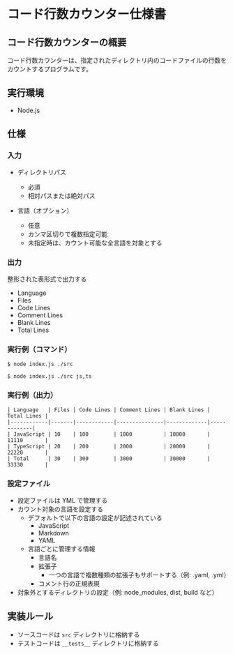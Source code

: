 # コード行数カウンター仕様書

## コード行数カウンターの概要

コード行数カウンターは、指定されたディレクトリ内のコードファイルの行数をカウントするプログラムです。

## 実行環境

- Node.js

## 仕様

### 入力

- ディレクトリパス

  - 必須
  - 相対パスまたは絶対パス

- 言語（オプション）
  - 任意
  - カンマ区切りで複数指定可能
  - 未指定時は、カウント可能な全言語を対象とする

### 出力

整形された表形式で出力する

- Language
- Files
- Code Lines
- Comment Lines
- Blank Lines
- Total Lines

### 実行例（コマンド）

```
$ node index.js ./src
```

```
$ node index.js ./src js,ts
```

### 実行例（出力）

```
| Language   | Files | Code Lines | Comment Lines | Blank Lines | Total Lines |
|------------|-------|------------|---------------|-------------|-------------|
| JavaScript | 10    | 100        | 1000          | 10000       | 11110       |
| TypeScript | 20    | 200        | 2000          | 20000       | 22220       |
| Total      | 30    | 300        | 3000          | 30000       | 33330       |
```

### 設定ファイル

- 設定ファイルは YML で管理する
- カウント対象の言語を設定する
  - デフォルトで以下の言語の設定が記述されている
    - JavaScript
    - Markdown
    - YAML
  - 言語ごとに管理する情報
    - 言語名
    - 拡張子
      - 一つの言語で複数種類の拡張子もサポートする（例: .yaml, .yml）
    - コメント行の正規表現
- 対象外とするディレクトリの設定（例: node_modules, dist, build など）

## 実装ルール

- ソースコードは `src` ディレクトリに格納する
- テストコードは `__tests__` ディレクトリに格納する
